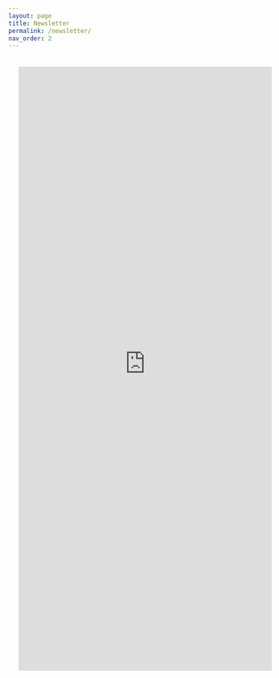 ```yaml
---
layout: page
title: Newsletter
permalink: /newsletter/
nav_order: 2
---
```


<div style="width: 100%; max-width: 800px; margin: auto; padding: 20px;">
  <iframe 
    src="https://newsletter.entrylevelitjobs.us" 
    width="100%" 
    height="1200" 
    frameborder="0" 
    allowfullscreen 
    style="border: none;">
  </iframe>
</div>
